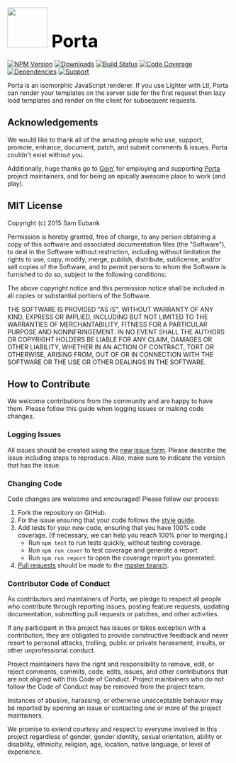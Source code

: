 # <a href="http://lighter.io/porta" style="font-size:40px;text-decoration:none;color:#000"><img src="https://cdn.rawgit.com/lighterio/lighter.io/master/public/porta.svg" style="width:90px;height:90px"> Porta</a>
[![NPM Version](https://img.shields.io/npm/v/porta.svg)](https://npmjs.org/package/porta)
[![Downloads](https://img.shields.io/npm/dm/porta.svg)](https://npmjs.org/package/porta)
[![Build Status](https://img.shields.io/travis/lighterio/porta.svg)](https://travis-ci.org/lighterio/porta)
[![Code Coverage](https://img.shields.io/coveralls/lighterio/porta/master.svg)](https://coveralls.io/r/lighterio/porta)
[![Dependencies](https://img.shields.io/david/lighterio/porta.svg)](https://david-dm.org/lighterio/porta)
[![Support](https://img.shields.io/gratipay/Lighter.io.svg)](https://gratipay.com/Lighter.io/)


Porta is an isomorphic JavaScript renderer. If you use Lighter with Ltl, Porta can
render your templates on the server side for the first request then lazy load
templates and render on the client for subsequent requests.


## Acknowledgements

We would like to thank all of the amazing people who use, support,
promote, enhance, document, patch, and submit comments & issues.
Porta couldn't exist without you.

Additionally, huge thanks go to [Goin’](https://goin.io) for employing
and supporting [Porta](http://lighter.io/porta) project maintainers,
and for being an epically awesome place to work (and play).


## MIT License

Copyright (c) 2015 Sam Eubank

Permission is hereby granted, free of charge, to any person obtaining a copy
of this software and associated documentation files (the "Software"), to deal
in the Software without restriction, including without limitation the rights
to use, copy, modify, merge, publish, distribute, sublicense, and/or sell
copies of the Software, and to permit persons to whom the Software is
furnished to do so, subject to the following conditions:

The above copyright notice and this permission notice shall be included in all
copies or substantial portions of the Software.

THE SOFTWARE IS PROVIDED "AS IS", WITHOUT WARRANTY OF ANY KIND, EXPRESS OR
IMPLIED, INCLUDING BUT NOT LIMITED TO THE WARRANTIES OF MERCHANTABILITY,
FITNESS FOR A PARTICULAR PURPOSE AND NONINFRINGEMENT. IN NO EVENT SHALL THE
AUTHORS OR COPYRIGHT HOLDERS BE LIABLE FOR ANY CLAIM, DAMAGES OR OTHER
LIABILITY, WHETHER IN AN ACTION OF CONTRACT, TORT OR OTHERWISE, ARISING FROM,
OUT OF OR IN CONNECTION WITH THE SOFTWARE OR THE USE OR OTHER DEALINGS IN THE
SOFTWARE.


## How to Contribute

We welcome contributions from the community and are happy to have them.
Please follow this guide when logging issues or making code changes.

### Logging Issues

All issues should be created using the
[new issue form](https://github.com/lighterio/porta/issues/new).
Please describe the issue including steps to reproduce. Also, make sure
to indicate the version that has the issue.

### Changing Code

Code changes are welcome and encouraged! Please follow our process:

1. Fork the repository on GitHub.
2. Fix the issue ensuring that your code follows the
   [style guide](http://lighter.io/style-guide).
3. Add tests for your new code, ensuring that you have 100% code coverage.
   (If necessary, we can help you reach 100% prior to merging.)
   * Run `npm test` to run tests quickly, without testing coverage.
   * Run `npm run cover` to test coverage and generate a report.
   * Run `npm run report` to open the coverage report you generated.
4. [Pull requests](http://help.github.com/send-pull-requests/) should be made
   to the [master branch](https://github.com/lighterio/porta/tree/master).

### Contributor Code of Conduct

As contributors and maintainers of Porta, we pledge to respect all
people who contribute through reporting issues, posting feature requests,
updating documentation, submitting pull requests or patches, and other
activities.

If any participant in this project has issues or takes exception with a
contribution, they are obligated to provide constructive feedback and never
resort to personal attacks, trolling, public or private harassment, insults, or
other unprofessional conduct.

Project maintainers have the right and responsibility to remove, edit, or
reject comments, commits, code, edits, issues, and other contributions
that are not aligned with this Code of Conduct. Project maintainers who do
not follow the Code of Conduct may be removed from the project team.

Instances of abusive, harassing, or otherwise unacceptable behavior may be
reported by opening an issue or contacting one or more of the project
maintainers.

We promise to extend courtesy and respect to everyone involved in this project
regardless of gender, gender identity, sexual orientation, ability or
disability, ethnicity, religion, age, location, native language, or level of
experience.
